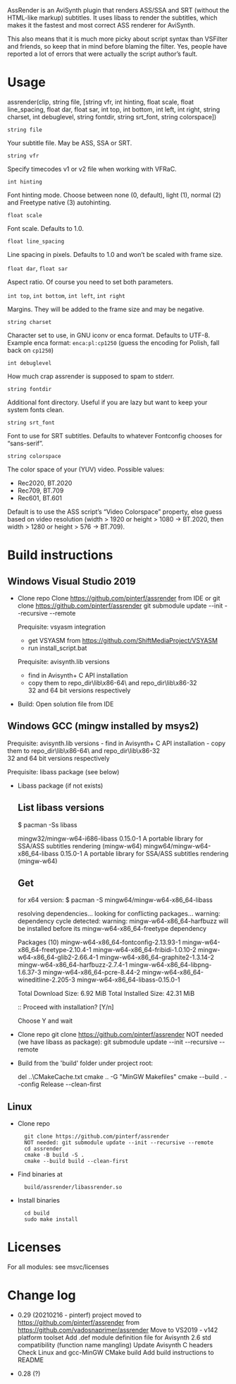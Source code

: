 AssRender is an AviSynth plugin that renders ASS/SSA and SRT (without the HTML-like markup) subtitles. It uses libass to render the subtitles, which makes it the fastest and most correct ASS renderer for AviSynth.

This also means that it is much more picky about script syntax than VSFilter and friends, so keep that in mind before blaming the filter. Yes, people have reported a lot of errors that were actually the script author’s fault.

# Usage

assrender(clip, string file, [string vfr, int hinting, float scale, float line_spacing, float dar, float sar, int top, int bottom, int left, int right, string charset, int debuglevel, string fontdir, string srt_font, string colorspace])

`string file`

Your subtitle file. May be ASS, SSA or SRT.
	
`string vfr`

Specify timecodes v1 or v2 file when working with VFRaC.
	
`int hinting`

Font hinting mode. Choose between none (0, default), light (1), normal (2) and Freetype native (3) autohinting.
	
`float scale`

Font scale. Defaults to 1.0.
	
`float line_spacing`

Line spacing in pixels. Defaults to 1.0 and won’t be scaled with frame size.
	
`float dar`, `float sar`

Aspect ratio. Of course you need to set both parameters.
	
`int top`, `int bottom`, `int left`, `int right`

Margins. They will be added to the frame size and may be negative.
	
`string charset`

Character set to use, in GNU iconv or enca format. Defaults to UTF-8.
Example enca format: `enca:pl:cp1250`
(guess the encoding for Polish, fall back on `cp1250`)
		
`int debuglevel`

How much crap assrender is supposed to spam to stderr.
	
`string fontdir`

Additional font directory.
Useful if you are lazy but want to keep your system fonts clean.
	
`string srt_font`

Font to use for SRT subtitles.
Defaults to whatever Fontconfig chooses for “sans-serif”.
	
`string colorspace`

The color space of your (YUV) video. Possible values:
 - Rec2020, BT.2020
 - Rec709, BT.709
 - Rec601, BT.601
 
Default is to use the ASS script’s “Video Colorspace” property, else guess based on video resolution (width > 1920 or height > 1080 → BT.2020, then width > 1280 or height > 576 → BT.709).

# Build instructions

## Windows Visual Studio 2019

* Clone repo
  Clone https://github.com/pinterf/assrender from IDE or 
    git clone https://github.com/pinterf/assrender
    git submodule update --init --recursive --remote

  Prequisite: vsyasm integration
    - get VSYASM from https://github.com/ShiftMediaProject/VSYASM
    - run install_script.bat
    
  Prequisite: avisynth.lib versions
    - find in Avisynth+ C API installation
    - copy them to repo_dir\lib\x86-64\ and repo_dir\lib\x86-32\
      32 and 64 bit versions respectively

* Build:
    Open solution file from IDE

## Windows GCC (mingw installed by msys2)

  Prequisite: avisynth.lib versions
    - find in Avisynth+ C API installation
    - copy them to repo_dir\lib\x86-64\ and repo_dir\lib\x86-32\
      32 and 64 bit versions respectively

  Prequisite: libass package (see below)

* Libass package (if not exists)

  List libass versions
  --------------------
  $ pacman -Ss libass

    mingw32/mingw-w64-i686-libass 0.15.0-1
      A portable library for SSA/ASS subtitles rendering (mingw-w64)
    mingw64/mingw-w64-x86_64-libass 0.15.0-1
      A portable library for SSA/ASS subtitles rendering (mingw-w64)

  Get
  ---
  for x64 version:
  $ pacman -S mingw64/mingw-w64-x86_64-libass

    resolving dependencies...
    looking for conflicting packages...
    warning: dependency cycle detected:
    warning: mingw-w64-x86_64-harfbuzz will be installed before its mingw-w64-x86_64-freetype dependency

    Packages (10) mingw-w64-x86_64-fontconfig-2.13.93-1
                  mingw-w64-x86_64-freetype-2.10.4-1
                  mingw-w64-x86_64-fribidi-1.0.10-2
                  mingw-w64-x86_64-glib2-2.66.4-1
                  mingw-w64-x86_64-graphite2-1.3.14-2
                  mingw-w64-x86_64-harfbuzz-2.7.4-1
                  mingw-w64-x86_64-libpng-1.6.37-3  mingw-w64-x86_64-pcre-8.44-2
                  mingw-w64-x86_64-wineditline-2.205-3
                  mingw-w64-x86_64-libass-0.15.0-1

    Total Download Size:    6.92 MiB
    Total Installed Size:  42.31 MiB

    :: Proceed with installation? [Y/n]
    
  Choose Y and wait

* Clone repo
  git clone https://github.com/pinterf/assrender
  NOT needed (we have libass as package): git submodule update --init --recursive --remote

* Build
  from the 'build' folder under project root:

  del ..\CMakeCache.txt
  cmake .. -G "MinGW Makefiles"
  cmake --build . --config Release --clean-first 


## Linux
* Clone repo

        git clone https://github.com/pinterf/assrender
        NOT needed: git submodule update --init --recursive --remote
        cd assrender
        cmake -B build -S .
        cmake --build build --clean-first

* Find binaries at
    
        build/assrender/libassrender.so

* Install binaries

        cd build
        sudo make install

# Licenses
  For all modules: see msvc/licenses

# Change log

- 0.29 (20210216 - pinterf)
  project moved to https://github.com/pinterf/assrender from https://github.com/vadosnaprimer/assrender
  Move to VS2019 - v142 platform toolset
  Add .def module definition file for Avisynth 2.6 std compatibility (function name mangling)
  Update Avisynth C headers
  Check Linux and gcc-MinGW CMake build
  Add build instructions to README

- 0.28 (?)
